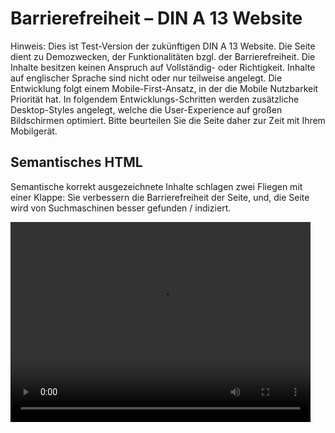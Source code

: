 # Barrierefreiheit – DIN A 13 Website

Hinweis:
Dies ist Test-Version der zukünftigen DIN A 13 Website.
Die Seite dient zu Demozwecken, der Funktionalitäten bzgl. der Barrierefreiheit. Die Inhalte besitzen keinen Anspruch auf Vollständig- oder Richtigkeit. Inhalte auf englischer Sprache sind nicht oder nur teilweise angelegt.
Die Entwicklung folgt einem Mobile-First-Ansatz, in der die Mobile Nutzbarkeit Priorität hat.
In folgendem Entwicklungs-Schritten werden zusätzliche Desktop-Styles angelegt, welche die User-Experience auf großen Bildschirmen optimiert.
Bitte beurteilen Sie die Seite daher zur Zeit mit Ihrem Mobilgerät.

## Semantisches HTML

Semantische korrekt ausgezeichnete Inhalte schlagen zwei Fliegen mit einer Klappe: Sie verbessern die Barrierefreiheit der Seite, und, die Seite wird von Suchmaschinen besser gefunden / indiziert. 

<video src="01_seo-audit.mp4" controls width="480" height="320"/>

[SEO AUDIT](01_seo-audit.mp4)

Zusätzlich zu semantischem HTML kann mittels strukturierter Daten die Reichhaltigkeit der Information gesteigert werden. Im Falle der DIN A 13 Website werden Events in Form von strukturierten Daten ausgegeben, welche die Suchmaschine direkt als Event verarbeiten kann:

[Beispiel](https://search.google.com/structured-data/testing-tool/u/0/#url=https%3A%2F%2Forangeju.uber.space%2Fde%2Ftanzeducation%2Fsymposien%2Fmixed-abled-dance-education-an-hochschulen)

Die Auszeichnung der Inhalte ist unabhängig vom Aussehen / Styling. Ohne Styles, ganz nackt, sieht die DIN A 13 Website so aus: 

[NACKTE WEBSITE]

Diese nackte Darstellung gibt einen guten Einblick in die eigentliche Abfolge der Inhalte. Ein Screenreader arbeitet sich linear, von oben nach unten durch diese Abfolge.

## Keyboard Navigation

Um sich zügig auf der Website Bewegen zu können, nutzt die DIN A 13 Website eine sogenannte Skip-/Sprung-Navigation. Hierbei Handelt es sich um Links am Seitenanfang, die es einem Screenreader- oder Keyboard-Nutzer erlauben, direkt an eine bestimmte Stelle im Dokument zu springen. Diese Links sind für einen »normalen« Nutzer nur ersichtlich, wenn dieser mit der Tab-Taste durch die Inhalte navigiert.

[DEMO SKIP-NAV]

[[ TODO: Accesskeys ]]

Neben der Skip-Navigation fasst eine Section-Navigation die Hauptinhalte der jeweiligen Seite als Inhaltsverzeichnis zusammen. Dies erlaubt es dem Nutzer direkt an die gewünschte Stelle des Dokumentes zu springen:

[DEMO TOC-NAV]

Mittels automatisch generierter Anchor Links in den Sections-Überschriften kann innerhalb des Hauptinhalts mittels TAB-Taste und SHIFT+TAB-Taste die Sektionen angesprungen werden:

[DEMO: Überschrift Anchor Links]

## Touch-Navigation

Um auf Touch–Devices eine gute Bedienbarkeit zu gewährleisten wurden für die DIN A 13 Website spezielle CSS-Klassen entwickelt, welche eine Mindesthöhe von 15mm für die wichtigsten interaktiven Schaltflächen und Links garantieren:

[HAUPT NAVIGATION]

Personen mit Hand-Zittern haben es schwer mittels eines Touch Devices durch die Inhalte zu Scrollen, wenn sie versehentlich einen Link / Aktionsfläche berühren. [Problem](https://axesslab.com/hand-tremors/)
Die DIN A 13 Website verzichtet daher auf eine großflächige Verlinkung von Bildern und nahtlose Aneinanderreihung von Links/Schaltflächen. Sie lässt Zwischenraum.

## Kontraste & Lesbarkeit

Neben der Möglichkeit die Schriftgröße mittels des Browsers zu verändern, besitzt die DIN A 13 Website explizite Schaltflächen. Diese ermöglichen das einfache Verändern der Schriftgröße auf einem mobilen Gerät.

Im Backend gibt es die Möglichkeit Inhalte mit unterschiedlichen Farbkombinationen für Schrift und Hintergrund auszuzeichnen. Diese entsprechen den empfohlenen Richtlinien:

[ACCESSIBLE AUDIT]
[SCREENSHOT FARBKOMBINATIONEN]

Die verschiedenen Farbkombinationen und Farbverläufe können zusätzlich mit Patterns kombiniert werden. Um die Lesbarkeit des Textes zu gewährleisten wurden spezielle CSS-Klassen entwickelt, welche die Patterns nur an Nicht-Textstellen zeigt.

[BILD PATTERN BOX MIT VERLAUF]

[DEMO: ROT GRÜN SCHWÄCHE]

##  Screenreader

Text ist bei der DIN A 13 Website Text. Nur dieser kann von Screenreadern zur Zeit vorgelesen werden. Bilder mit Pixel-Daten werden (noch) nicht von Screenreadern automatisch interpretiert. Eine Bildbeschreibung kann daher von der EditorIn der DIN A 13 Website angelegt und als Alternative bereitgestellt werden. 

[DEMO: Bild Startseite?]

In einigen Fällen macht es Sinn diese alternativ Texte automatisch zu Erzeugen, um die Bereitstellung der Information für eine EditorIn so einfach wie möglich zu machen. Die Alternativtexte der Förderer-Logos am Seitenende werden auf der DIN A 13 Website automatisch generiert:

[DEMO: Alt Text Sponsoren]

Bilder ohne Alternativ-Beschreibung oder Bildunterschrift werden auf der DIN A 13 Website automatisch so ausgegeben und formatiert, dass Sie von einem Screenreader ignoriert werden können. Diesbezüglich wurde eine Test-Seite erzeugt, um die zulässigen Kombinations-Möglichkeiten von Alternativtext und Bildunterschrift zu evaluieren:

[LINK ZU VERSCHIEDEN Bildbeschreibungs-Techniquen]

Interaktive Schaltflächen welche visuell nur mit einem Icon arbeiten können im Backend der DIN A 13 Website mit einem Text-Label für Screenreader in Ihrer Funktionalität für die jeweilige Sprache beschrieben werden:

[Springe zu: Bilder]

Dies wird im kommenden Update der Seite an entsprechenden Stellen wie z.B. der Schriftgrößen-Einstellungen vermehrt zum Einsatz kommen, sobald das entsprechenden Wording der Labels festgelegt ist. 

## Video Datzenschutzhinweis Dialog

Um die Privatsphäre der Nutzer zu gewährleisten verzichtet die DIN A 13 Website auf das direkte Laden von Vimeo und Youtube Videos. Vor dem Laden eines externen Videos wird dem Nutzer auf der DIN A 13 Website ein Datenschutzhinweis Dialog angezeigt, womit der Nutzer informiert wird und eine Entscheidung über den weiteren Ablauf treffen kann. 
Ein Dialog ist für die Barrierefreiheit aus technischer Hinsicht eine Herausforderung, da der vorherig aktive/fokussierte Inhalt zwar visuell sichtbar, aber mittels Keyboard oder Screenreader nicht mehr navigiert/angesprungen werden darf. Ein Navigation darf ausschließlich im Dialog stattfinden. Diese Funktionalität wird von der DIN A 13 Website bereitgestellt.

[DEMO: DATENSCHUTZHINWEIS]

## Performantes HTML

Die korrekte Auszeichnung der Inhalte spielt eine sehr wichtige Rolle für die Barrierefreiheit einer Website. Ebenso wichtig ist für die Bereitstellung der Inhalte nötige Datenmenge.
Um die Datenmenge – gerade für Mobil-Nutzer – so klein wie möglich zu halten, werden für alle Bilder der DIN A 13 Website layout-spezifische Größen erzeugt. Diese Varianten (unterschiedlichen Auflösungen) der Bildquellen sind im Quelltext hinterlegt, so dass ein moderner Browser die für die Darstellung beste Version eines Bildes automatisch auswählen und ausliefern kann.

[PERFORMANCE AUDIT CHROME]

Bild- & Video-orientierte Nutzern der DIN A 13 Website können die zur Verfügung stehenden Medien der DIN A 13 Produktionen schnell auf der Übersichtsseite konsumieren, ohne die entsprechende Detailseite aufzurufen. Die gewünschten Medien werden dabei erst geladen, wenn diese vom Nutzer durch Betätigen der entsprechenden Schaltfläche angefordert werden.
Dies Reduziert die Datenmenge beim Seitenaufruf auf das Nötigste.

[VIDEO: Nachladen der Bilder]

Wie man im Video erkennen kann, ist der Zustand des Nachladens der Bilder für den Nutzer noch nicht optimal ersichtlich. Dies wird in einem kommenden Update der DIN A 13 Seite optimiert.